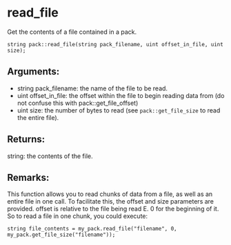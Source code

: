 # read_file
Get the contents of a file contained in a pack.

`string pack::read_file(string pack_filename, uint offset_in_file, uint size);`

## Arguments:
* string pack_filename: the name of the file to be read.
* uint offset_in_file: the offset within the file to begin reading data from (do not confuse this with pack::get_file_offset)
* uint size: the number of bytes to read (see `pack::get_file_size` to read the entire file).

## Returns:
string: the contents of the file.

## Remarks:
This function allows you to read chunks of data from a file, as well as an entire file in one call. To facilitate this, the offset and size parameters are provided. offset is relative to the file being read E. 0 for the beginning of it. So to read a file in one chunk, you could execute:
```
string file_contents = my_pack.read_file("filename", 0, my_pack.get_file_size("filename"));
```
